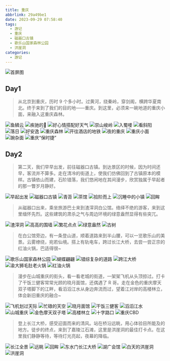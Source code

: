 ```yaml
---
title: 重庆
abbrlink: 29a49be1
date: 2023-09-29 07:58:40
tags:
  - 游记
  - 重庆
  - 磁器口古镇
  - 歌乐山国家森林公园
  - 洪崖洞
categories:
  - 游记
---
```


![首屏图](https://s11.ax1x.com/2024/01/05/pixK7ex.jpg)

<!-- more -->

## Day1

> 从北京到重庆，历时 9 个多小时。过黄河，绕秦岭，穿剑阁，横跨华夏南北。终于来到了我们的目的地——重庆。到这里，必须来一碗地道的重庆小面，来融入这重庆森林。

![鱼鳞云](https://s11.ax1x.com/2024/01/04/piv8F9U.jpg)
![疾驰的🚄](https://s11.ax1x.com/2024/01/04/piv8PhT.jpg)
![好心情搭配好天气](https://s11.ax1x.com/2024/01/04/piv8EjJ.jpg)
![崇山峻岭](https://s11.ax1x.com/2024/01/04/piv8k3F.jpg)
![入蜀喽](https://s11.ax1x.com/2024/01/04/piv8Ac4.jpg)
![看斜阳](https://s11.ax1x.com/2024/01/04/piv8eBR.jpg)
![落日](https://s11.ax1x.com/2024/01/04/piv8Zu9.jpg)
![好安逸](https://s11.ax1x.com/2024/01/04/piv8mH1.jpg)
![重庆森林](https://s11.ax1x.com/2024/01/04/pivGurj.jpg)
![开往酒店的地铁](https://s11.ax1x.com/2024/01/04/pivGKqs.jpg)
![夜的重庆](https://s11.ax1x.com/2024/01/04/pivG1I0.jpg)
![重庆小面](https://s11.ax1x.com/2024/01/04/pivGlaq.jpg)
![豌杂面](https://s11.ax1x.com/2024/01/04/pivGQZn.jpg)
![重庆“保时捷”](https://s11.ax1x.com/2024/01/04/pivGJRU.jpg)

## Day2

> 第二天，我们早早出发，前往磁器口古镇。到达景区的时候，因为时间还早，客流并不算多。走在清冷的街道上，使我们仿佛回到了古镇原本的模样。古镇依山而建，石阶错落，我们悠闲地在其间漫步，欣赏独属于早起者的那一瞥岁月静好。

![早起出发](https://s11.ax1x.com/2024/01/04/pivGGGT.jpg)
![磁器口古镇](https://s11.ax1x.com/2024/01/04/pivG8iV.jpg)
![青苔](https://s11.ax1x.com/2024/01/05/pixuTIS.jpg)
![茶馆](https://s11.ax1x.com/2024/01/05/pixubGQ.jpg)
![拾阶而上](https://s11.ax1x.com/2024/01/05/pixuq2j.jpg)
![沉睡中的小镇](https://s11.ax1x.com/2024/01/05/pixuIVf.jpg)
![回眸](https://s11.ax1x.com/2024/01/05/pixuoa8.jpg)

> 从磁器口出来，乘坐旅游巴士来到渣滓洞白公馆。络绎不绝的游客，来到这里缅怀先烈。这些建筑的肃杀之气与周边环境的绿意盎然显得有些突兀。

![渣滓洞](https://s11.ax1x.com/2024/01/05/pixuHPg.jpg)
![高高的围墙](https://s11.ax1x.com/2024/01/05/pixuLxs.jpg)
![繁花点点](https://s11.ax1x.com/2024/01/05/pixuXMn.jpg)
![绿意盎然](https://s11.ax1x.com/2024/01/05/pixKOYD.jpg)
![古树](https://s11.ax1x.com/2024/01/05/pixKHw6.jpg)

> 在白公馆旁边，有一条登山道，顺着道路来到半山腰，可以一览歌乐山的美景。云雾缭绕，宛若仙境。搭上有轨电车，跨过长江大桥，去尝一尝正宗的红油火锅，巴适得很~

![歌乐山国家森林公园](https://s11.ax1x.com/2024/01/05/pixK7ex.jpg)
![蝴蝶翩翩](https://s11.ax1x.com/2024/01/05/pixKLFO.jpg)
![错综复杂的道路](https://s11.ax1x.com/2024/01/05/pixKIyR.jpg)
![跨江大桥](https://s11.ax1x.com/2024/01/05/pixKoO1.jpg)
![渝大狮毛肚老火锅](https://s11.ax1x.com/2024/01/05/pixKXfe.jpg)
![红油火锅](https://s11.ax1x.com/2024/01/05/pixKbTK.jpg)

> 漫步在山城重庆的街头，看一看老城的街道，一架架飞机从头顶掠过。打卡了干饭三健客常常光顾的晓月面馆，还偶遇了 R 哥。走在金色的重庆摩天双子塔脚下的江畔，看滔滔江水从身边奔流而过，望着江对岸的高楼林立，体会新旧重庆的融合~

![飞机划过天际](https://s11.ax1x.com/2024/01/08/pFSUiS1.jpg)
![忙碌的天空](https://s11.ax1x.com/2024/01/08/pFSUFQx.jpg)
![晓月面馆](https://s11.ax1x.com/2024/01/08/pFSUZwD.jpg)
![干饭三健客](https://s11.ax1x.com/2024/01/08/pFSUnFH.jpg)
![滔滔江水](https://s11.ax1x.com/2024/01/08/pFSUky6.jpg)
![山城重庆](https://s11.ax1x.com/2024/01/08/pFSUAOK.jpg)
![金色摩天双子塔](https://s11.ax1x.com/2024/01/08/pFSUVeO.jpg)
![高楼林立](https://s11.ax1x.com/2024/01/08/pFSUeTe.jpg)
![十字路口](https://s11.ax1x.com/2024/01/08/pFSUwpn.jpg)
![重庆CBD](https://s11.ax1x.com/2024/01/08/pFSU0lq.jpg)

> 登上长江大桥，感受迎面而来的清风。站在桥沿远眺，用心体验目所能及的地方。徒步的终点，来到了嘉陵江石滩，这里是洪崖洞的最佳打卡点。在这里我们静静等待，等待灯光亮起，夜幕的降临。

![长江全景](https://s11.ax1x.com/2024/01/08/pFSUDXV.jpg)
![远眺](https://s11.ax1x.com/2024/01/08/pFSUB60.jpg)
![回眸](https://s11.ax1x.com/2024/01/08/pFSUgk4.jpg)
![东水门长江大桥](https://s11.ax1x.com/2024/01/08/pFSUsmT.jpg)
![湖广会馆](https://s11.ax1x.com/2024/01/08/pFSUy0U.jpg)
![白天的洪崖洞](https://s11.ax1x.com/2024/01/08/pFSU67F.jpg)
![洪崖洞](https://s11.ax1x.com/2024/01/09/pFpZ9UO.jpg)
